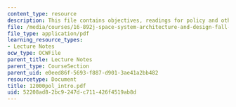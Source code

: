 ```yaml
---
content_type: resource
description: This file contains objectives, readings for policy and other issues.
file: /media/courses/16-892j-space-system-architecture-and-design-fall-2004/52208ad82bc9247dc711426f4519ab8d_12000pol_intro.pdf
file_type: application/pdf
learning_resource_types:
- Lecture Notes
ocw_type: OCWFile
parent_title: Lecture Notes
parent_type: CourseSection
parent_uid: e0eed86f-5693-f887-d901-3ae41a2bb482
resourcetype: Document
title: 12000pol_intro.pdf
uid: 52208ad8-2bc9-247d-c711-426f4519ab8d
---
```

